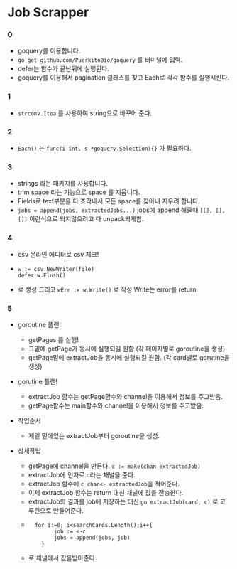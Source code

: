 # Job Scrapper


### 0

- goquery를 이용합니다.
- `go get github.com/PuerkitoBio/goquery` 를 터미널에 입력.
- defer는 함수가 끝난뒤에 실행된다.
- goquery를 이용해서 pagination 클래스를 찾고 Each로 각각 함수를 실행시킨다.

### 1

- `strconv.Itoa` 를 사용하여 string으로 바꾸어 준다.


### 2

- `Each()` 는 `func(i int, s *goquery.Selection){}` 가 필요하다.

### 3

- strings 라는 패키지를 사용합니다.
- trim space 라는 기능으로 space 를 지웁니다.
- Fields로 text부분을 다 조각내서 모든 space를 찾아내 지우려 합니다.
- `jobs = append(jobs, extractedJobs...)` jobs에 append 해줄때 `[[], [], []]` 이런식으로 되지않으려고 다 unpack되게함.

### 4

- csv 온라인 에디터로 csv 체크!
- ``` 
  w := csv.NewWriter(file)
  defer w.Flush()
- 로 생성 그리고 `wErr := w.Write()` 로 작성 Write는 error를 return

### 5

- goroutine 플랜!
  - getPages 를 실행!
  - 그밑에 getPage가 동시에 실행되길 원함 (각 페이지별로 goroutine을 생성)
  - getPage밑에 extractJob을 동시에 실행되길 원함. (각 card별로 gorutine을 생성)

- gorutine 플랜!
  - extractJob 함수는 getPage함수와 channel을 이용해서 정보를 주고받음.
  - getPage함수는 main함수와 channel을 이용해서 정보를 주고받음.

- 작업순서
  - 제일 밑에있는 extractJob부터 goroutine을 생성.

- 상세작업
  - getPage에 channel을 만든다. `c := make(chan extractedJob)`
  - extractJob에 인자로 c라는 채널을 준다.
  - extractJob 함수에 `c chan<- extractedJob`을 적어준다.
  - 이제 extractJob 함수는 return 대신 채널에 값을 전송한다.
  - extractJob의 결과를 job에 저장하는 대신 `go extractJob(card, c)` 로 고루틴으로 만들어준다.
  - ```
      for i:=0; i<searchCards.Length();i++{
    		job := <-c
    		jobs = append(jobs, job)
    	}
  - 로 채널에서 값을받아준다.
